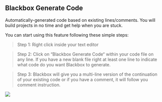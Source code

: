 ## Blackbox Generate Code <a name="blackbox-generate-code"></a>

Automatically-generated code based on existing lines/comments. You will build projects in no time and get help when you are stuck.

You can start using this feature following these simple steps:

> Step 1: Right click inside your text editor

> Step 2: Click on “Blackbox Generate Code“ within your code file on any line. If you have a new blank file right at least one line to indicate what code do you want Blackbox to generate.

> Step 3: Blackbox will give you a multi-line version of the continuation of your existing code or if you have a comment, it will follow you comment instruction.

[![](https://storage.googleapis.com/a1aa/uploads/blackbox-generate-code.gif)](https://www.useblackbox.io)